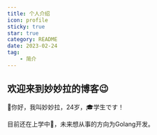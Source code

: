 ```yaml
---
title: 个人介绍
icon: profile
sticky: true
star: true
category: README
date: 2023-02-24
tag:
    - 简介
---
```


## 欢迎来到妙妙拉的博客:wink:

👻你好，我叫妙妙拉，24岁，🎓学生です！

目前还在上学中🤞，未来想从事的方向为Golang开发。
